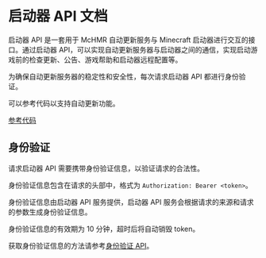 # 启动器 API 文档

启动器 API 是一套用于 McHMR 自动更新服务与 Minecraft 启动器进行交互的接口。通过启动器 API，可以实现自动更新服务器与启动器之间的通信，实现启动游戏前的检查更新、公告、游戏帮助和启动器远程配置等。

为确保自动更新服务器的稳定性和安全性，每次请求启动器 API 都进行身份验证。

可以参考代码以支持自动更新功能。

[参考代码](https://github.com/Melon-Studio/McHMR-Updater-v2)

## 身份验证

请求启动器 API 需要携带身份验证信息，以验证请求的合法性。

身份验证信息包含在请求的头部中，格式为 `Authorization: Bearer <token>`。

身份验证信息由启动器 API 服务提供，启动器 API 服务会根据请求的来源和请求的参数生成身份验证信息。

身份验证信息的有效期为 10 分钟，超时后将自动销毁 token。

获取身份验证信息的方法请参考[身份验证 API](./token.md)。

